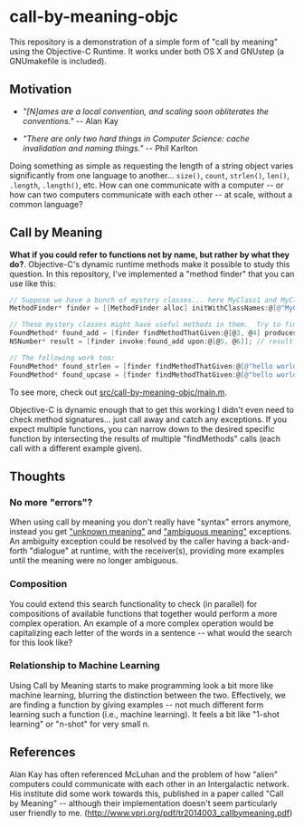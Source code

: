 # call-by-meaning-objc

This repository is a demonstration of a simple form of "call by meaning" using the Objective-C Runtime.  It works under both OS X and GNUstep (a GNUmakefile is included).

## Motivation


* _"[N]ames are a local convention, and scaling soon obliterates the conventions."_ -- Alan Kay

* _"There are only two hard things in Computer Science: cache invalidation and naming things."_ -- Phil Karlton

Doing something as simple as requesting the length of a string object varies significantly from one language to another... `size()`, `count`, `strlen()`, `len()`, `.length`, `.length()`, etc.  How can one communicate with a computer -- or how can two computers communicate with each other -- at scale, without a common language?

## Call by Meaning

**What if you could refer to functions not by name, but rather by what they do?**.  Objective-C's dynamic runtime methods make it possible to study this question. In this repository, I've implemented a "method finder" that you can use like this:

```objective-c
// Suppose we have a bunch of mystery classes... here MyClass1 and MyClass2.
MethodFinder* finder = [[MethodFinder alloc] initWithClassNames:@[@"MyClass1", @"MyClass2"]];

// These mystery classes might have useful methods in them.  Try to find one:
FoundMethod* found_add = [finder findMethodThatGiven:@[@3, @4] producesOutput:@7];
NSNumber* result = [finder invoke:found_add upon:@[@5, @6]]; // result will be 11

// The following work too:
FoundMethod* found_strlen = [finder findMethodThatGiven:@[@"hello world"] producesOutput:@11];
FoundMethod* found_upcase = [finder findMethodThatGiven:@[@"hello world"] producesOutput:@"HELLO WORLD"];
```

To see more, check out [src/call-by-meaning-objc/main.m](https://github.com/plaurent/call-by-meaning-objc/blob/main/src/call-by-meaning-objc/main.m).

Objective-C is dynamic enough that to get this working I didn't even need to check method signatures... just call away and catch any exceptions. If you expect multiple functions, you can narrow down to the desired specific function by intersecting the results of multiple "findMethods" calls (each call with a different example given).



## Thoughts

### No more "errors"?

When using call by meaning you don't really have "syntax" errors anymore, instead you get ["unknown meaning"](https://github.com/plaurent/call-by-meaning-objc/blob/main/src/call-by-meaning-objc/MethodFinder.m#L45) and ["ambiguous meaning"](https://github.com/plaurent/call-by-meaning-objc/blob/main/src/call-by-meaning-objc/MethodFinder.m#L41) exceptions. An ambiguity exception could be resolved by the caller having a back-and-forth "dialogue" at runtime, with the receiver(s), providing more examples until the meaning were no longer ambiguous.


### Composition

You could extend this search functionality to check (in parallel) for compositions of available functions that together would perform a more complex operation.  An example of a more complex operation would be capitalizing each letter of the words in a sentence -- what would the search for this look like?


### Relationship to Machine Learning

Using Call by Meaning starts to make programming look a bit more like machine learning, blurring the distinction between the two.   Effectively, we are finding a function by giving examples -- not much different form learning such a function (i.e., machine learning). It feels a bit like "1-shot learning" or "n-shot" for very small n.


## References

Alan Kay has often referenced McLuhan and the problem of how "alien" computers could communicate with each other in an Intergalactic network. His institute did some work towards this, published in a paper called "Call by Meaning" -- although their implementation doesn't seem particularly user friendly to me. (http://www.vpri.org/pdf/tr2014003_callbymeaning.pdf)


